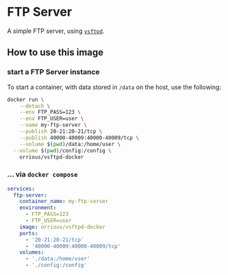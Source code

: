 # FTP Server

A simple FTP server, using
[`vsftpd`](https://security.appspot.com/vsftpd.html).

## How to use this image

### start a FTP Server instance

To start a container, with data stored in `/data` on the host, use the
following:

```sh
docker run \
	--detach \
	--env FTP_PASS=123 \
	--env FTP_USER=user \
	--name my-ftp-server \
	--publish 20-21:20-21/tcp \
	--publish 40000-40009:40000-40009/tcp \
	--volume $(pwd)/data:/home/user \
  --volume $(pwd)/config:/config \
	orrious/vsftpd-docker
```

### ... via `docker compose`

```yml
services:
  ftp-server:
    container_name: my-ftp-server
    environment:
      - FTP_PASS=123
      - FTP_USER=user
    image: orrious/vsftpd-docker
    ports:
      - '20-21:20-21/tcp'
      - '40000-40009:40000-40009/tcp'
    volumes:
      - './data:/home/user'
      - './config:/config'
```
